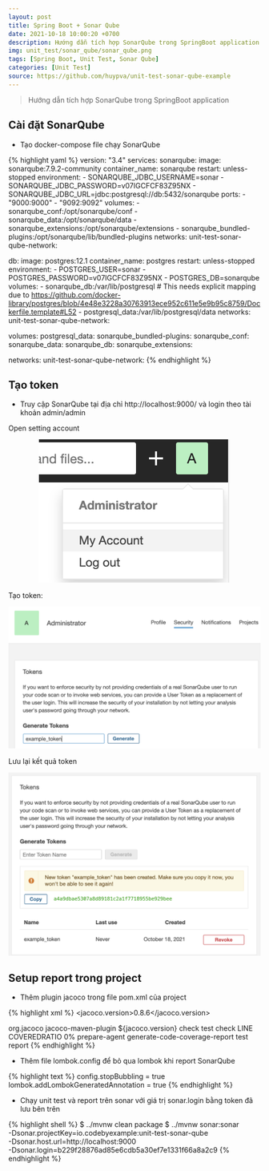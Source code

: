 ```yaml
---
layout: post
title: Spring Boot + Sonar Qube
date: 2021-10-18 10:00:20 +0700
description: Hướng dẫn tích hợp SonarQube trong SpringBoot application
img: unit_test/sonar_qube/sonar_qube.png
tags: [Spring Boot, Unit Test, Sonar Qube]
categories: [Unit Test]
source: https://github.com/huypva/unit-test-sonar-qube-example
---
```


> Hướng dẫn tích hợp SonarQube trong SpringBoot application

## Cài đặt SonarQube

- Tạo docker-compose file chạy SonarQube 

{% highlight yaml %}
version: "3.4"
services:
  sonarqube:
    image: sonarqube:7.9.2-community
    container_name: sonarqube
    restart: unless-stopped
    environment:
      - SONARQUBE_JDBC_USERNAME=sonar
      - SONARQUBE_JDBC_PASSWORD=v07IGCFCF83Z95NX
      - SONARQUBE_JDBC_URL=jdbc:postgresql://db:5432/sonarqube
    ports:
      - "9000:9000"
      - "9092:9092"
    volumes:
      - sonarqube_conf:/opt/sonarqube/conf
      - sonarqube_data:/opt/sonarqube/data
      - sonarqube_extensions:/opt/sonarqube/extensions
      - sonarqube_bundled-plugins:/opt/sonarqube/lib/bundled-plugins
    networks:
      unit-test-sonar-qube-network:

  db:
    image: postgres:12.1
    container_name: postgres
    restart: unless-stopped
    environment:
      - POSTGRES_USER=sonar
      - POSTGRES_PASSWORD=v07IGCFCF83Z95NX
      - POSTGRES_DB=sonarqube
    volumes:
      - sonarqube_db:/var/lib/postgresql
      # This needs explicit mapping due to https://github.com/docker-library/postgres/blob/4e48e3228a30763913ece952c611e5e9b95c8759/Dockerfile.template#L52
      - postgresql_data:/var/lib/postgresql/data
    networks:
      unit-test-sonar-qube-network:

volumes:
  postgresql_data:
  sonarqube_bundled-plugins:
  sonarqube_conf:
  sonarqube_data:
  sonarqube_db:
  sonarqube_extensions:

networks:
  unit-test-sonar-qube-network:
{% endhighlight %}

## Tạo token

- Truy cập SonarQube tại địa chỉ http://localhost:9000/ và login theo tài khoản admin/admin

Open setting account

<div align="center">
    <img src="/assets/img/unit_test/sonar_qube/setting.png"/>
</div>

Tạo token:

<div align="center">
    <img src="/assets/img/unit_test/sonar_qube/create_token.png"/>
</div>

Lưu lại kết quả token

<div align="center">
    <img src="/assets/img/unit_test/sonar_qube/result.png"/>
</div>

## Setup report trong project

- Thêm plugin jacoco trong file pom.xml của project

{% highlight xml %}
<properties>
    <jacoco.version>0.8.6</jacoco.version>
</properties>
<!--  ...  -->
<plugin>
  <groupId>org.jacoco</groupId>
  <artifactId>jacoco-maven-plugin</artifactId>
  <version>${jacoco.version}</version>
  <executions>
    <execution>
      <id>check</id>
      <phase>test</phase>
      <goals>
        <goal>check</goal>
      </goals>
      <configuration>
        <rules>
          <rule>
            <limits>
              <limit>
                <counter>LINE</counter>
                <value>COVEREDRATIO</value>
                <minimum>0%</minimum>
              </limit>
            </limits>
          </rule>
        </rules>
        </configuration>
    </execution>
    <execution>
      <goals>
        <goal>prepare-agent</goal>
      </goals>
    </execution>
    <execution>
      <id>generate-code-coverage-report</id>
      <phase>test</phase>
      <goals>
        <goal>report</goal>
      </goals>
    </execution>
  </executions>
</plugin>
{% endhighlight %}

- Thêm file lombok.config để bỏ qua lombok khi report SonarQube

{% highlight text %}
config.stopBubbling = true
lombok.addLombokGeneratedAnnotation = true
{% endhighlight %}

- Chạy unit test và report trên sonar với giá trị sonar.login bằng token đã lưu bên trên

{% highlight shell %}
$ ../mvnw clean package
$ ../mvnw sonar:sonar \
  -Dsonar.projectKey=io.codebyexample:unit-test-sonar-qube \
  -Dsonar.host.url=http://localhost:9000 \
  -Dsonar.login=b229f28876ad85e6cdb5a30ef7e1331f66a8a2c9
{% endhighlight %}